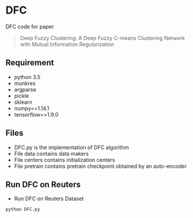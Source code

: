 # DFC
DFC code for paper 
>Deep Fuzzy Clustering: A Deep Fuzzy C-means Clustering Network with Mutual Information Regularization
## Requirement
* python 3.5
* munkres
* argparse
* pickle
* sklearn
* numpy==1.14.1
* tensorflow==1.9.0
## Files
* DFC.py is the implementation of DFC algorithm
* File data contains data makers
* File centers contains initialization centers
* File pretrain contains pretrain checkpoint obtained by an auto-encoder
## Run DFC on Reuters
* Run DFC on Reuters Dataset
```
python DFC.py
```


